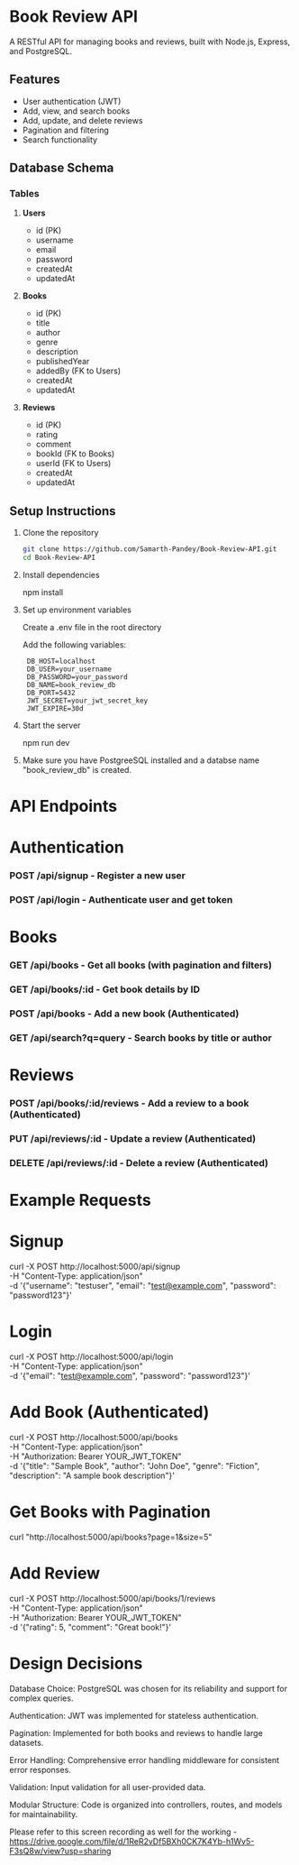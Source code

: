 # Book Review API

A RESTful API for managing books and reviews, built with Node.js, Express, and PostgreSQL.

## Features

- User authentication (JWT)
- Add, view, and search books
- Add, update, and delete reviews
- Pagination and filtering
- Search functionality

## Database Schema

### Tables

1. **Users**
   - id (PK)
   - username
   - email
   - password
   - createdAt
   - updatedAt

2. **Books**
   - id (PK)
   - title
   - author
   - genre
   - description
   - publishedYear
   - addedBy (FK to Users)
   - createdAt
   - updatedAt

3. **Reviews**
   - id (PK)
   - rating
   - comment
   - bookId (FK to Books)
   - userId (FK to Users)
   - createdAt
   - updatedAt

## Setup Instructions

1. Clone the repository
   ```bash
   git clone https://github.com/Samarth-Pandey/Book-Review-API.git
   cd Book-Review-API

2. Install dependencies

    npm install

3. Set up environment variables

    Create a .env file in the root directory

    Add the following variables:

        DB_HOST=localhost
        DB_USER=your_username
        DB_PASSWORD=your_password
        DB_NAME=book_review_db
        DB_PORT=5432
        JWT_SECRET=your_jwt_secret_key
        JWT_EXPIRE=30d

4. Start the server

    npm run dev

5. Make sure you have PostgreeSQL installed and a databse name "book_review_db" is created.


# API Endpoints

# Authentication

### POST /api/signup - Register a new user
### POST /api/login - Authenticate user and get token

# Books

### GET /api/books - Get all books (with pagination and filters)
### GET /api/books/:id - Get book details by ID
### POST /api/books - Add a new book (Authenticated)
### GET /api/search?q=query - Search books by title or author

# Reviews

### POST /api/books/:id/reviews - Add a review to a book (Authenticated)
### PUT /api/reviews/:id - Update a review (Authenticated)
### DELETE /api/reviews/:id - Delete a review (Authenticated)

# Example Requests

# Signup

curl -X POST http://localhost:5000/api/signup \
  -H "Content-Type: application/json" \
  -d '{"username": "testuser", "email": "test@example.com", "password": "password123"}'

# Login

curl -X POST http://localhost:5000/api/login \
  -H "Content-Type: application/json" \
  -d '{"email": "test@example.com", "password": "password123"}'

# Add Book (Authenticated)

curl -X POST http://localhost:5000/api/books \
  -H "Content-Type: application/json" \
  -H "Authorization: Bearer YOUR_JWT_TOKEN" \
  -d '{"title": "Sample Book", "author": "John Doe", "genre": "Fiction", "description": "A sample book description"}'

# Get Books with Pagination

curl "http://localhost:5000/api/books?page=1&size=5"

# Add Review

curl -X POST http://localhost:5000/api/books/1/reviews \
  -H "Content-Type: application/json" \
  -H "Authorization: Bearer YOUR_JWT_TOKEN" \
  -d '{"rating": 5, "comment": "Great book!"}'


# Design Decisions

Database Choice: PostgreSQL was chosen for its reliability and support for complex queries.

Authentication: JWT was implemented for stateless authentication.

Pagination: Implemented for both books and reviews to handle large datasets.

Error Handling: Comprehensive error handling middleware for consistent error responses.

Validation: Input validation for all user-provided data.

Modular Structure: Code is organized into controllers, routes, and models for maintainability.

Please refer to this screen recording as well for the working - https://drive.google.com/file/d/1ReR2vDf5BXh0CK7K4Yb-h1Wv5-F3sQ8w/view?usp=sharing
